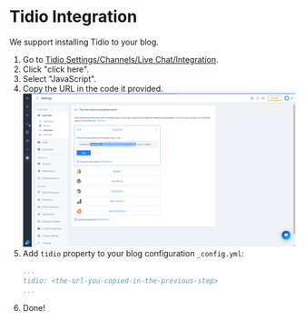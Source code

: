 # Tidio Integration

We support installing Tidio to your blog.

1. Go to [Tidio Settings/Channels/Live Chat/Integration](https://www.tidio.com/panel/settings/live-chat/integration).
2. Click "click here".
3. Select "JavaScript".
4. Copy the URL in the code it provided.
   ![Screenshot of the settings page and the integration url](./img/tidio-integration-url.png)
5. Add `tidio` property to your blog configuration `_config.yml`:
   ```yml
   ...
   tidio: <the-url-you-copied-in-the-previous-step>
   ...
   ```
6. Done!

